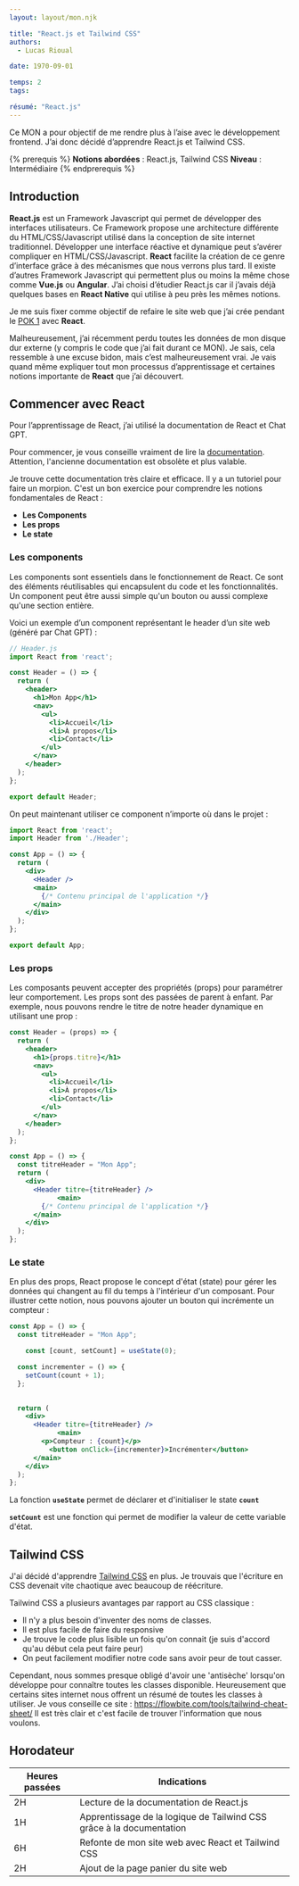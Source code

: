 ```yaml
---
layout: layout/mon.njk

title: "React.js et Tailwind CSS"
authors:
  - Lucas Rioual

date: 1970-09-01

temps: 2
tags:

résumé: "React.js"
---
```


Ce MON a pour objectif de me rendre plus à l’aise avec le développement frontend. J’ai donc décidé d’apprendre React.js et Tailwind CSS.

{% prerequis %}
**Notions abordées** : React.js, Tailwind CSS
**Niveau** : Intermédiaire
{% endprerequis %}



## Introduction

**React.js** est un Framework Javascript qui permet de développer des interfaces utilisateurs.
Ce Framework propose une architecture différente du HTML/CSS/Javascript utilisé dans la conception de site internet traditionnel. Développer une interface réactive et dynamique peut s’avérer compliquer en HTML/CSS/Javascript. **React** facilite la création de ce genre d’interface grâce à des mécanismes que nous verrons plus tard. 
Il existe d’autres Framework Javascript qui permettent plus ou moins la même chose comme **Vue.js** ou **Angular**.
J’ai choisi d’étudier React.js car il j’avais déjà quelques bases en **React Native** qui utilise à peu près les mêmes notions.

Je me suis fixer comme objectif de refaire le site web que j’ai crée pendant le [POK 1](../../pok/temps-1/) avec **React**. 


Malheureusement, j’ai récemment perdu toutes les données de mon disque dur externe (y compris le code que j’ai fait durant ce MON). Je sais, cela ressemble à une excuse bidon, mais c’est malheureusement vrai. Je vais quand même expliquer tout mon processus d’apprentissage et certaines notions importante de **React** que j’ai découvert.


## Commencer avec React

Pour l’apprentissage de React, j’ai utilisé la documentation de React et Chat GPT.

Pour commencer, je vous conseille vraiment de lire la [documentation](https://react.dev/learn/).
Attention, l'ancienne documentation est obsolète et plus valable.

Je trouve cette documentation très claire et efficace. Il y a un tutoriel pour faire un morpion. C'est un bon exercice pour comprendre les notions fondamentales de React : 

- **Les Components**
- **Les props**
- **Le state**

### Les components

Les components sont essentiels dans le fonctionnement de React. Ce sont des éléments réutilisables qui encapsulent du code et les fonctionnalités. Un component peut être aussi simple qu'un bouton ou aussi complexe qu'une section entière. 

Voici un exemple d’un component représentant le header d’un site web (généré par Chat GPT) :

```jsx
// Header.js
import React from 'react';

const Header = () => {
  return (
    <header>
      <h1>Mon App</h1>
      <nav>
        <ul>
          <li>Accueil</li>
          <li>À propos</li>
          <li>Contact</li>
        </ul>
      </nav>
    </header>
  );
};

export default Header;
```

On peut maintenant utiliser ce component n’importe où dans le projet :

```jsx
import React from 'react';
import Header from './Header';

const App = () => {
  return (
    <div>
      <Header />
      <main>
        {/* Contenu principal de l'application */}
      </main>
    </div>
  );
};

export default App;
```

### Les props

Les composants peuvent accepter des propriétés (props) pour paramétrer leur comportement. Les props sont des passées de parent à enfant. Par exemple, nous pouvons rendre le titre de notre header dynamique en utilisant une prop : 

```jsx
const Header = (props) => {
  return (
    <header>
      <h1>{props.titre}</h1>
      <nav>
        <ul>
          <li>Accueil</li>
          <li>À propos</li>
          <li>Contact</li>
        </ul>
      </nav>
    </header>
  );
};
```

```jsx
const App = () => {
  const titreHeader = "Mon App";
  return (
    <div>
      <Header titre={titreHeader} />
			<main>
        {/* Contenu principal de l'application */}
      </main>
    </div>
  );
};
```

 

### Le state

En plus des props, React propose le concept d'état (state) pour gérer les données qui changent au fil du temps à l'intérieur d'un composant. Pour illustrer cette notion, nous pouvons ajouter un bouton qui incrémente un compteur :

```jsx
const App = () => {
  const titreHeader = "Mon App";

	const [count, setCount] = useState(0);

  const incrementer = () => {
    setCount(count + 1);
  };

	
  return (
    <div>
      <Header titre={titreHeader} />
			<main>
        <p>Compteur : {count}</p>
	      <button onClick={incrementer}>Incrémenter</button>
      </main>
    </div>
  );
};
```

La fonction **`useState`** permet de déclarer et d'initialiser le state **`count`**

**`setCount`** est une fonction qui permet de modifier la valeur de cette variable d'état.

## Tailwind CSS

J'ai décidé d'apprendre [Tailwind CSS](https://tailwindcss.com/) en plus. Je trouvais que l'écriture en CSS devenait vite chaotique avec beaucoup de réécriture.

Tailwind CSS a plusieurs avantages par rapport au CSS classique :

* Il n'y a plus besoin d'inventer des noms de classes.
* Il est plus facile de faire du responsive
* Je trouve le code plus lisible un fois qu'on connait (je suis d'accord qu'au début cela peut faire peur)
* On peut facilement modifier notre code sans avoir peur de tout casser.

Cependant, nous sommes presque obligé d'avoir une 'antisèche' lorsqu'on développe pour connaître toutes les classes disponible.
Heureusement que certains sites internet nous offrent un résumé de toutes les classes à utiliser.
Je vous conseille ce site : https://flowbite.com/tools/tailwind-cheat-sheet/ 
Il est très clair et c'est facile de trouver l'information que nous voulons.


## Horodateur
| Heures passées | Indications                                       |
| --------------- | ------------------------------------------------- |
| 2H              | Lecture de la documentation de React.js           |
| 1H              | Apprentissage de la logique de Tailwind CSS grâce à la documentation |
| 6H              | Refonte de mon site web avec React et Tailwind CSS |
| 2H              | Ajout de la page panier du site web               |

















